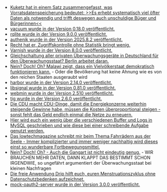 * [Kuketz hat in einem Satz zusammengefasst, was Vorratsdatenspeicherung bedeutet: >>Es erhebt systematisch viel öfter Daten als notwendig und trifft deswegen auch unschuldige Büger und Bürgerinnen<<](https://www.kuketz-blog.de/die-vergessene-vorratsdatenspeicherung-hintergrundbeitrag/)
* [vacuum wurde in der Version 0.18.0 veröffentlicht.](https://github.com/daveshanley/vacuum/releases/tag/v0.18.0)
* [rqlite wurde in der Version 9.0.0 veröffentlicht.](https://github.com/rqlite/rqlite/releases/tag/v9.0.0)
* [authenik wurde in der Version 2025.8.2 veröffentlicht.](https://github.com/goauthentik/authentik/releases/tag/version/2025.8.2)
* [Recht hat er, Zugriffskontrolle ohne Statistik bringt wenig.](https://utcc.utoronto.ca/~cks/space/blog/sysadmin/ACLSystemsNeedUsageCounters)
* [Varnish wurde in der Version 8.0.0 veröffentlicht.](https://lwn.net/Articles/1038242/)
* [Gleichschaltung aller privaten Überwachungsgeräte in Deutschland für den Überwachungsstaat? Berlin arbeitet daran.](https://netzpolitik.org/2025/berliner-verfassungsschutzgesetz-der-spion-im-einkaufszentrum/)
* [Nein? Doch! Oh? Malawi zeigt, dass ein Vielvölkerstaat demokratisch funktionieren kann.](https://www.deutschlandfunk.de/malawi-praesidentschaftswahl-armut-krise-stabilitaet-100.html) - Oder die Bevölkerung hat keine Ahnung wie es von den reichen Staaten ausgeraubt wird
* [harbor wurde in der Version 2.14.0 veröffentlicht.](https://github.com/goharbor/harbor/releases/tag/v2.14.0)
* [libsignal wurde in der Version 0.81.0 veröffentlicht.](https://github.com/signalapp/libsignal/releases/tag/v0.81.0)
* [webmin wurde in der Version 2.510 veröffentlicht.](https://github.com/webmin/webmin/releases/tag/2.510)
* [tig wurde in der Version 2.6.0 veröffentlicht.](https://github.com/jonas/tig/releases/tag/tig-2.6.0)
* [Die CDU macht CDU-Dinge, damit die Energiekonzerne weiterhin steigende Gewinne habe, müssen die Kosten überproportional steigen - sonst fehlt das Geld endlich einmal die Netze zu erneuern.](https://www.deutschlandfunk.de/energiewende-katherina-reiche-photovoltaik-einspeiseverguetung-100.html)
* [Hier wird euch ein wenig über die verschiedenen Buffer und Logs in MySQL geschrieben und wie diese bei einer schreibende Aufgabe genutzt werden.](https://www.percona.com/blog/mysql-with-diagrams-part-three-the-life-story-of-the-writing-process/)
* [Das lowtechmagazine schreibt mir beim Thema Fahrrädern aus der Seele - Immer komplizierter und immer weniger nachhaltig wird dieses einst so wunderbare Fortbewegungsmittel.](https://solar.lowtechmagazine.com/de/2025/09/can-we-make-bicycles-sustainable-again/)
* [Nein? Doch! Oh? - Auch die Gangart ist nicht eindeutig genug.](https://netzpolitik.org/2025/biometrische-gangerkennung-zeige-mir-wie-du-gehst-und-ich-sage-dir-wer-du-bist/) - WIR BRAUCHEN MEHR DATEN, DANN KLAPPT DAS BESTIMMT SCHON IRGENDWIE, so ungefährt argumentiert der Überwachungsstaat bei kleinen Nachfragen
* [Die freie Anwendung Drip hilft euch, euren Menstruationszyklus ohne Datenschutzbedenken aufzeichnet.](https://netzpolitik.org/2025/datenschutzfreundliche-perioden-apps-zyklus-tracking-ohne-tracking/)
* [mock-oauth2-server wurde in der Version 3.0.0 veröffentlicht.](https://github.com/navikt/mock-oauth2-server/releases/tag/3.0.0)
